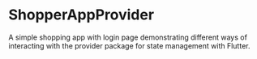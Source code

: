 # ShopperAppProvider

A simple shopping app with login page demonstrating different ways of interacting with the provider package 
for state management with Flutter.

